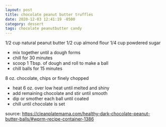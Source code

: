 ```yaml
---
layout: post
title: chocolate peanut butter truffles
date: 2020-12-03 12:41:19 -0500
category: dessert
tags: chocolate peanutbutter candy
---
```


1/2 cup natural peanut butter
1/2 cup almond flour
1/4 cup powdered sugar
* mix together until a dough forms
* chill for 30 minutes
* scoop 1 Tbsp. of dough and roll to make a ball
* chill balls for 15 minutes

8 oz. chocolate, chips or finely chopped
* heat 6 oz. over low heat until melted and shiny
* add remaining chocolate and stir until smooth
* dip or smother each ball until coated
* chill until chocolate is set

source: <https://cleanplatemama.com/healthy-dark-chocolate-peanut-butter-balls/#wprm-recipe-container-1386>

